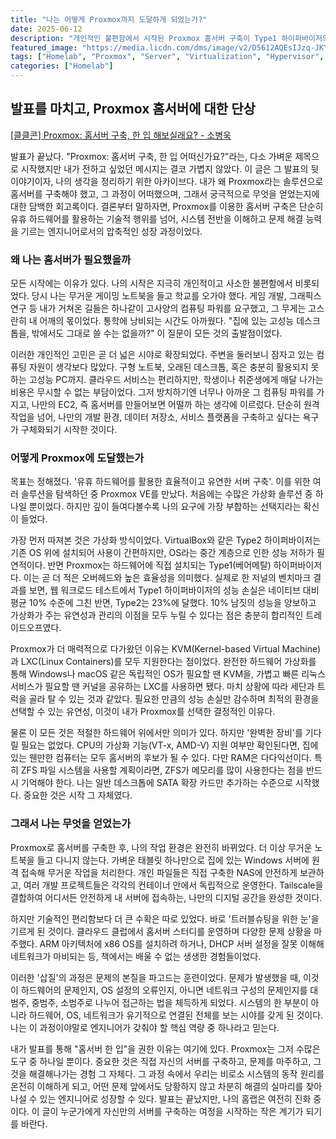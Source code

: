 ```yaml
---
title: "나는 어떻게 Proxmox까지 도달하게 되었는가?"
date: 2025-06-12
description: "개인적인 불편함에서 시작된 Proxmox 홈서버 구축이 Type1 하이퍼바이저의 효율성과 유연성을 깨닫고, 시스템 전반을 이해하는 엔지니어로서 성장하게 된 과정과 고민을 담은 회고록입니다."
featured_image: "https://media.licdn.com/dms/image/v2/D5612AQEsIJzq-JKYsg/article-cover_image-shrink_720_1280/B56ZftgbftG0AI-/0/1752036392444?e=1758758400&v=beta&t=mzI0Cm9u70TWNAbhNoCHTUoyJBEhf4OBW9XwW7FDiw4"
tags: ["Homelab", "Proxmox", "Server", "Virtualization", "Hypervisor", "KVM", "LXC", "Networking", "Self-hosting", "회고"]
categories: ["Homelab"]
---
```


## 발표를 마치고, Proxmox 홈서버에 대한 단상

[[클클콘] Proxmox: 홈서버 구축, 한 입 해보실래요? - 소병욱](https://youtu.be/UlMMQDJUF8s?si=mTayw4sLp8p7X6RR)

발표가 끝났다. "Proxmox: 홈서버 구축, 한 입 어떠신가요?"라는, 다소 가벼운 제목으로 시작했지만 내가 전하고 싶었던 메시지는 결코 가볍지 않았다. 이 글은 그 발표의 뒷이야기이자, 나의 생각을 정리하기 위한 아카이브다. 내가 왜 Proxmox라는 솔루션으로 홈서버를 구축해야 했고, 그 과정이 어떠했으며, 그래서 궁극적으로 무엇을 얻었는지에 대한 담백한 회고록이다. 결론부터 말하자면, Proxmox를 이용한 홈서버 구축은 단순히 유휴 하드웨어를 활용하는 기술적 행위를 넘어, 시스템 전반을 이해하고 문제 해결 능력을 기르는 엔지니어로서의 압축적인 성장 과정이었다.

### 왜 나는 홈서버가 필요했을까

모든 시작에는 이유가 있다. 나의 시작은 지극히 개인적이고 사소한 불편함에서 비롯되었다. 당시 나는 무거운 게이밍 노트북을 들고 학교를 오가야 했다. 게임 개발, 그래픽스 연구 등 내가 거쳐온 길들은 하나같이 고사양의 컴퓨팅 파워를 요구했고, 그 무게는 고스란히 내 어깨의 몫이었다. 통학에 낭비되는 시간도 아까웠다. "집에 있는 고성능 데스크톱을, 밖에서도 그대로 쓸 수는 없을까?" 이 질문이 모든 것의 출발점이었다.

이러한 개인적인 고민은 곧 더 넓은 시야로 확장되었다. 주변을 둘러보니 잠자고 있는 컴퓨팅 자원이 생각보다 많았다. 구형 노트북, 오래된 데스크톱, 혹은 충분히 활용되지 못하는 고성능 PC까지. 클라우드 서비스는 편리하지만, 학생이나 취준생에게 매달 나가는 비용은 무시할 수 없는 부담이었다. 그저 방치하기엔 너무나 아까운 그 컴퓨팅 파워를 가지고, 나만의 EC2, 즉 홈서버를 만들어보면 어떨까 하는 생각에 이르렀다. 단순히 원격 작업을 넘어, 나만의 개발 환경, 데이터 저장소, 서비스 플랫폼을 구축하고 싶다는 욕구가 구체화되기 시작한 것이다.

### 어떻게 Proxmox에 도달했는가

목표는 정해졌다. '유휴 하드웨어를 활용한 효율적이고 유연한 서버 구축'. 이를 위한 여러 솔루션을 탐색하던 중 Proxmox VE를 만났다. 처음에는 수많은 가상화 솔루션 중 하나일 뿐이었다. 하지만 깊이 들여다볼수록 나의 요구에 가장 부합하는 선택지라는 확신이 들었다.

가장 먼저 따져본 것은 가상화 방식이었다. VirtualBox와 같은 Type2 하이퍼바이저는 기존 OS 위에 설치되어 사용이 간편하지만, OS라는 중간 계층으로 인한 성능 저하가 필연적이다. 반면 Proxmox는 하드웨어에 직접 설치되는 Type1(베어메탈) 하이퍼바이저다. 이는 곧 더 적은 오버헤드와 높은 효율성을 의미했다. 실제로 한 저널의 벤치마크 결과를 보면, 웹 워크로드 테스트에서 Type1 하이퍼바이저의 성능 손실은 네이티브 대비 평균 10% 수준에 그친 반면, Type2는 23%에 달했다. 10% 남짓의 성능을 양보하고 가상화가 주는 유연성과 관리의 이점을 모두 누릴 수 있다는 점은 충분히 합리적인 트레이드오프였다.

Proxmox가 더 매력적으로 다가왔던 이유는 KVM(Kernel-based Virtual Machine)과 LXC(Linux Containers)를 모두 지원한다는 점이었다. 완전한 하드웨어 가상화를 통해 Windows나 macOS 같은 독립적인 OS가 필요할 땐 KVM을, 가볍고 빠른 리눅스 서비스가 필요할 땐 커널을 공유하는 LXC를 사용하면 됐다. 마치 상황에 따라 세단과 트럭을 골라 탈 수 있는 것과 같았다. 필요한 만큼의 성능 손실만 감수하며 최적의 환경을 선택할 수 있는 유연성, 이것이 내가 Proxmox를 선택한 결정적인 이유다.

물론 이 모든 것은 적절한 하드웨어 위에서만 의미가 있다. 하지만 '완벽한 장비'를 기다릴 필요는 없었다. CPU의 가상화 기능(VT-x, AMD-V) 지원 여부만 확인된다면, 집에 있는 웬만한 컴퓨터는 모두 홈서버의 후보가 될 수 있다. 다만 RAM은 다다익선이다. 특히 ZFS 파일 시스템을 사용할 계획이라면, ZFS가 메모리를 많이 사용한다는 점을 반드시 기억해야 한다. 나는 일반 데스크톱에 SATA 확장 카드만 추가하는 수준으로 시작했다. 중요한 것은 시작 그 자체였다.

### 그래서 나는 무엇을 얻었는가

Proxmox로 홈서버를 구축한 후, 나의 작업 환경은 완전히 바뀌었다. 더 이상 무거운 노트북을 들고 다니지 않는다. 가벼운 태블릿 하나만으로 집에 있는 Windows 서버에 원격 접속해 무거운 작업을 처리한다. 개인 파일들은 직접 구축한 NAS에 안전하게 보관하고, 여러 개발 프로젝트들은 각각의 컨테이너 안에서 독립적으로 운영한다. Tailscale을 결합하여 어디서든 안전하게 내 서버에 접속하는, 나만의 디지털 공간을 완성한 것이다.

하지만 기술적인 편리함보다 더 큰 수확은 따로 있었다. 바로 '트러블슈팅을 위한 눈'을 기르게 된 것이다. 클라우드 클럽에서 홈서버 스터디를 운영하며 다양한 문제 상황을 마주했다. ARM 아키텍처에 x86 OS를 설치하려 하거나, DHCP 서버 설정을 잘못 이해해 네트워크가 마비되는 등, 책에서는 배울 수 없는 생생한 경험들이었다.

이러한 '삽질'의 과정은 문제의 본질을 파고드는 훈련이었다. 문제가 발생했을 때, 이것이 하드웨어의 문제인지, OS 설정의 오류인지, 아니면 네트워크 구성의 문제인지를 대범주, 중범주, 소범주로 나누어 접근하는 법을 체득하게 되었다. 시스템의 한 부분이 아니라 하드웨어, OS, 네트워크가 유기적으로 연결된 전체를 보는 시야를 갖게 된 것이다. 나는 이 과정이야말로 엔지니어가 갖춰야 할 핵심 역량 중 하나라고 믿는다.

내가 발표를 통해 "홈서버 한 입"을 권한 이유는 여기에 있다. Proxmox는 그저 수많은 도구 중 하나일 뿐이다. 중요한 것은 직접 자신의 서버를 구축하고, 문제를 마주하고, 그것을 해결해나가는 경험 그 자체다. 그 과정 속에서 우리는 비로소 시스템의 동작 원리를 온전히 이해하게 되고, 어떤 문제 앞에서도 당황하지 않고 차분히 해결의 실마리를 찾아 나설 수 있는 엔지니어로 성장할 수 있다. 발표는 끝났지만, 나의 홈랩은 여전히 진화 중이다. 이 글이 누군가에게 자신만의 서버를 구축하는 여정을 시작하는 작은 계기가 되기를 바란다.